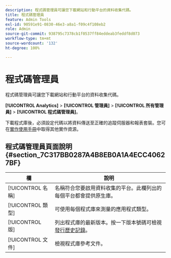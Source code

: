 ```yaml
---
description: 程式碼管理員可讓您下載網站和行動平台的資料收集代碼。
title: 程式碼管理員
feature: Admin Tools
exl-id: 90591e91-0830-46e3-a8a1-f09c4f108eb2
role: Admin
source-git-commit: 938795c7378cb1f0537ff84eddeab3feddf8d073
workflow-type: tm+mt
source-wordcount: '132'
ht-degree: 100%

---
```


# 程式碼管理員

程式碼管理員可讓您下載網站和行動平台的資料收集代碼。

**[!UICONTROL Analytics]** > **[!UICONTROL 管理員]** > **[!UICONTROL 所有管理員]** > **[!UICONTROL 程式碼管理員]**。

下載程式庫後，必須設定代碼以將資料傳送至正確的追蹤伺服器和報表套裝。您可在[實作使用手冊](/help/implement/home.md)中取得其他實作資源。

## 程式碼管理員頁面說明 {#section_7C317BB0287A4B8EB0A1A4ECC40627BF}

| 欄 | 說明 |
|--- |--- |
| [!UICONTROL 名稱] | 名稱符合您要啟用資料收集的平台。此欄列出的每個平台都會提供原生庫。 |
| [!UICONTROL 類型] | 可使用每個程式庫來測量的應用程式類型。 |
| [!UICONTROL  版] | 列出程式庫的最新版本。按一下版本號碼可檢視[發行歷史記錄](https://experienceleague.adobe.com/docs/analytics/implementation/appmeasurement-updates.html)。 |
| [!UICONTROL 文件] | 檢視程式庫參考文件。 |
